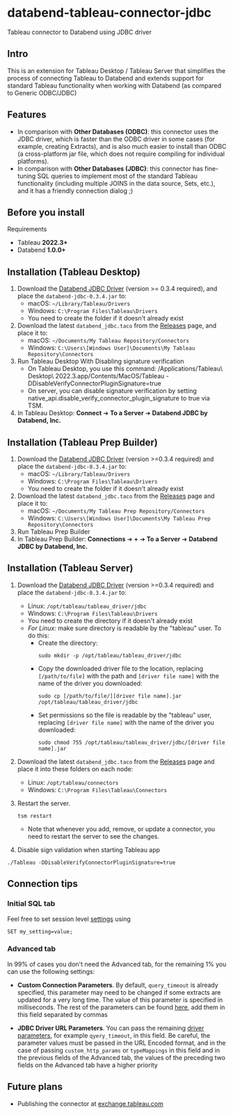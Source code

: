 # databend-tableau-connector-jdbc
Tableau connector to Databend using JDBC driver

## Intro

This is an extension for Tableau Desktop / Tableau Server that simplifies the process of connecting Tableau to Databend and extends support for standard Tableau functionality when working with Databend (as compared to Generic ODBC/JDBC)

## Features

- In comparison with **Other Databases (ODBC)**: this connector uses the JDBC driver, which is faster than the ODBC driver in some cases (for example, creating Extracts), and is also much easier to install than ODBC (a cross-platform jar file, which does not require compiling for individual platforms).
- In comparison with **Other Databases (JDBC)**: this connector has fine-tuning SQL queries to implement most of the standard Tableau functionality (including multiple JOINS in the data source, Sets, etc.), and it has a friendly connection dialog ;)

## Before you install

Requirements
- Tableau **2022.3+**
- Databend **1.0.0+**

## Installation (Tableau Desktop)
1. Download the [Databend JDBC Driver](https://github.com/databendcloud/databend-jdbc) (version >= 0.3.4 required), and place the `databend-jdbc-0.3.4.jar` to:
    - macOS: `~/Library/Tableau/Drivers`
    - Windows: `C:\Program Files\Tableau\Drivers`
    - You need to create the folder if it doesn't already exist
2. Download the latest `databend_jdbc.taco` from the [Releases](https://github.com/databendcloud/databend-tableau-connector-jdbc/releases) page, and place it to:
    - macOS: `~/Documents/My Tableau Repository/Connectors`
    - Windows: `C:\Users\[Windows User]\Documents\My Tableau Repository\Connectors`
3. Run Tableau Desktop With Disabling signature verification
   - On Tableau Desktop, you use this command:  /Applications/Tableau\ Desktop\ 2022.3.app/Contents/MacOS/Tableau  -DDisableVerifyConnectorPluginSignature=true
   - On server, you can disable signature verification by setting native_api.disable_verify_connector_plugin_signature to true via TSM.
4. In Tableau Desktop: **Connect** ➔ **To a Server** ➔ **Databend JDBC by Databend, Inc.**

## Installation (Tableau Prep Builder)
1. Download the [Databend JDBC Driver](https://github.com/databendcloud/databend-jdbc) (version >=0.3.4 required) and place the `databend-jdbc-0.3.4.jar` to:
    - macOS: `~/Library/Tableau/Drivers`
    - Windows: `C:\Program Files\Tableau\Drivers`
    - You need to create the folder if it doesn't already exist
2. Download the latest `databend_jdbc.taco` from the [Releases](https://github.com/databendcloud/databend-tableau-connector-jdbc/releases) page and place it to:
    - macOS: `~/Documents/My Tableau Prep Repository/Connectors`
    - Windows: `C:\Users\[Windows User]\Documents\My Tableau Prep Repository\Connectors`
3. Run Tableau Prep Builder
4. In Tableau Prep Builder: **Connections** ➔ **+** ➔ **To a Server** ➔ **Databend JDBC by Databend, Inc.**

## Installation (Tableau Server)
1. Download the [Databend JDBC Driver](https://github.com/databendcloud/databend-jdbc) (version >=0.3.4 required) and place the `databend-jdbc-0.3.4.jar` to:
    - Linux: `/opt/tableau/tableau_driver/jdbc`
    - Windows: `C:\Program Files\Tableau\Drivers`
    - You need to create the directory if it doesn't already exist
    - *For Linux:* make sure directory is readable by the "tableau" user. To do this:
        - Create the directory:
            ```
            sudo mkdir -p /opt/tableau/tableau_driver/jdbc
            ```
        - Copy the downloaded driver file to the location, replacing `[/path/to/file]` with the path and `[driver file name]` with the name of the driver you downloaded:
            ```
            sudo cp [/path/to/file/][driver file name].jar /opt/tableau/tableau_driver/jdbc
            ```
        - Set permissions so the file is readable by the "tableau" user, replacing `[driver file name]` with the name of the driver you downloaded:
            ```
            sudo chmod 755 /opt/tableau/tableau_driver/jdbc/[driver file name].jar
            ```
2. Download the latest `databend_jdbc.taco` from the [Releases](https://github.com/databendcloud/databend-tableau-connector-jdbc/releases) page and place it into these folders on each node:
    - Linux: `/opt/tableau/connectors`
    - Windows: `C:\Program Files\Tableau\Connectors`
3. Restart the server.
    ```
    tsm restart
    ```
    - Note that whenever you add, remove, or update a connector, you need to restart the server to see the changes.

4. Disable sign validation when starting Tableau app

```
./Tableau -DDisableVerifyConnectorPluginSignature=true
```


## Connection tips
### Initial SQL tab
Feel free to set session level [settings](https://databend.rs/doc/sql-reference/system-tables/system-settings) using
```
SET my_setting=value;
```
### Advanced tab
In 99% of cases you don't need the Advanced tab, for the remaining 1% you can use the following settings:
- **Custom Connection Parameters**. By default, `query_timeout` is already specified, this parameter may need to be changed if some extracts are updated for a very long time. The value of this parameter is specified in milliseconds. The rest of the parameters can be found [here](https://github.com/databendcloud/databend-jdbc/blob/main/docs/Connection.md), add them in this field separated by commas

- **JDBC Driver URL Parameters**. You can pass the remaining [driver parameters](https://github.com/databendcloud/databend-jdbc/blob/main/docs/Connection.md), for example `qyery_timeout`, in this field. Be careful, the parameter values must be passed in the URL Encoded format, and in the case of passing `custom_http_params` or `typeMappings` in this field and in the previous fields of the Advanced tab, the values of the preceding two fields on the Advanced tab have a higher priority

## Future plans
- Publishing the connector at [exchange.tableau.com](https://exchange.tableau.com/connectors)

